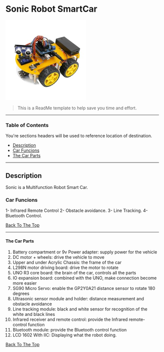 # Sonic Robot SmartCar

![Project Image](Sonic.jpg)

> This is a ReadMe template to help save you time and effort.
---

### Table of Contents
You're sections headers will be used to reference location of destination.

- [Description](#description)
- [Car Funcions](#Car-Functions)
- [The Car Parts](#The-Car-Parts)

---

## Description

Sonic is a Multifunction Robot Smart Car. 

### Car Funcions

1- Infrared Remote Control
2- Obstacle avoidance.
3- Line Tracking.
4- Bluetooth Control. 


[Back To The Top](#Sonic-Robot-SmartCar)

---


#### The Car Parts 
1. Battery compartment or 9v Power adapter: supply power for the vehicle
2. DC motor + wheels: drive the vehicle to move
3. Upper and under Acrylic Chassis: the frame of the car
4. L298N motor driving board: drive the motor to rotate
5. UNO R3 core board: the brain of the car, controls all the parts
6. IO expansion board: combined with the UNO, make connection become more easier
7. SG90 Micro Servo: enable the GP2Y0A21 distance sensor to rotate 180 degrees
8. Ultrasonic sensor module and holder: distance measurement and obstacle avoidance
9. Line tracking module: black and white sensor for recognition of the white and black lines
10. Infrared receiver and remote control: provide the Infrared remote-control function
11. Bluetooth module: provide the Bluetooth control function
12. LCD 1602 With IIC: Displaying what the robot doing.

[Back To The Top](#Sonic-Robot-SmartCar)
